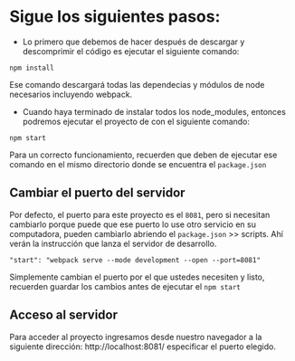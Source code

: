 # Sigue los siguientes pasos:

* Lo primero que debemos de hacer después de descargar y descomprimir el código es ejecutar el siguiente comando:

```
npm install
```
Ese comando descargará todas las dependecias y módulos de node necesarios incluyendo webpack.


* Cuando haya terminado de instalar todos los node_modules, entonces podremos ejecutar el proyecto de con el siguiente comando:

```
npm start
```
Para un correcto funcionamiento, recuerden que deben de ejecutar ese comando en el mismo directorio donde se encuentra el ```package.json```

## Cambiar el puerto del servidor
Por defecto, el puerto para este proyecto es el ```8081```, pero si necesitan cambiarlo porque puede que ese puerto lo use otro servicio en su computadora, pueden cambiarlo abriendo el ```package.json``` >> scripts. Ahí verán la instrucción que lanza el servidor de desarrollo.

```
"start": "webpack serve --mode development --open --port=8081"
```

Simplemente cambian el puerto por el que ustedes necesiten y listo, recuerden guardar los cambios antes de ejecutar el ```npm start```

## Acceso al servidor
Para acceder al proyecto ingresamos desde nuestro navegador a la siguiente dirección: http://localhost:8081/ especificar el puerto elegido.
